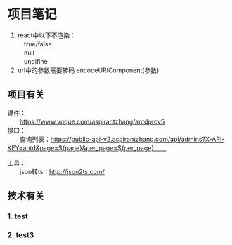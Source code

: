 
# 项目笔记

1. react中以下不渲染：  
　true/false  
　null  
　undifine  
2. url中的参数需要转码
  encodeURIComponent(参数)

## 项目有关
课件：  
　　https://www.yuque.com/aspirantzhang/antdprov5  
接口：  
　　查询列表：https://public-api-v2.aspirantzhang.com/api/admins?X-API-KEY=antd&page=${page}&per_page=${per_page}　　

工具：  
　　json转ts：http://json2ts.com/
## 技术有关

### 1. test
### 2. test3
